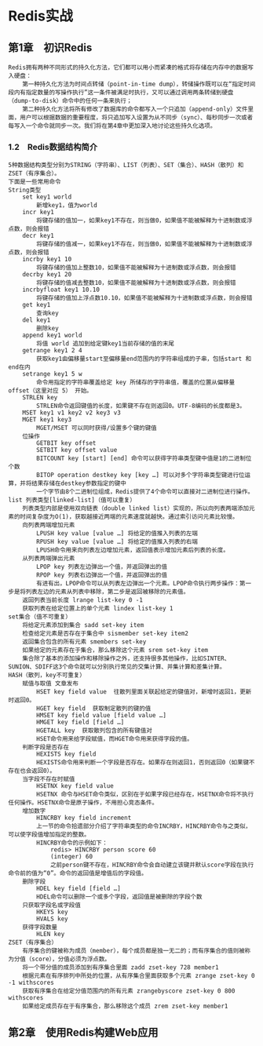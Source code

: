 # Redis实战
## 第1章　初识Redis
    Redis拥有两种不同形式的持久化方法，它们都可以用小而紧凑的格式将存储在内存中的数据写入硬盘：
        第一种持久化方法为时间点转储（point-in-time dump），转储操作既可以在“指定时间段内有指定数量的写操作执行”这一条件被满足时执行，又可以通过调用两条转储到硬盘（dump-to-disk）命令中的任何一条来执行；
        第二种持久化方法将所有修改了数据库的命令都写入一个只追加（append-only）文件里面，用户可以根据数据的重要程度，将只追加写入设置为从不同步（sync）、每秒同步一次或者每写入一个命令就同步一次。我们将在第4章中更加深入地讨论这些持久化选项。
### 1.2　Redis数据结构简介
    5种数据结构类型分别为STRING（字符串）、LIST（列表）、SET（集合）、HASH（散列）和ZSET（有序集合）。
    下面是一些常用命令
    String类型
        set key1 world
            新增key1，值为world
        incr key1
            将键存储的值加一，如果key1不存在，则当做0，如果值不能被解释为十进制数或浮点数，则会报错
        decr key1
            将键存储的值减一，如果key1不存在，则当做0，如果值不能被解释为十进制数或浮点数，则会报错
        incrby key1 10
            将键存储的值加上整数10，如果值不能被解释为十进制数或浮点数，则会报错
        decrby key1 20
            将键存储的值减去整数10，如果值不能被解释为十进制数或浮点数，则会报错
        incrbyfloat key1 10.10
            将键存储的值加上浮点数10.10，如果值不能被解释为十进制数或浮点数，则会报错
        get key1
            查询key
        del key1
            删除key
        append key1 world
            将值 world 追加到给定键key1当前存储的值的末尾
        getrange key1 2 4
            获取key1由偏移量start至偏移量end范围内的字符串组成的子串，包括start 和 end在内
        setrange key1 5 w
            命令用指定的字符串覆盖给定 key 所储存的字符串值，覆盖的位置从偏移量 offset（这里对应 5） 开始。
        STRLEN key
            STRLEN命令返回键值的长度，如果键不存在则返回0。UTF-8编码的长度都是3。
        MSET key1 v1 key2 v2 key3 v3
        MGET key1 key3
            MGET/MSET 可以同时获得/设置多个键的键值
        位操作
            GETBIT key offset
            SETBIT key offset value
            BITCOUNT key [start] [end] 命令可以获得字符串类型键中值是1的二进制位个数
            BITOP operation destkey key [key …] 可以对多个字符串类型键进行位运算，并将结果存储在destkey参数指定的键中
            一个字节由8个二进制位组成，Redis提供了4个命令可以直接对二进制位进行操作。
    list 列表类型[linked-list]（值可以重复）
        列表类型内部是使用双向链表（double linked list）实现的，所以向列表两端添加元素的时间复杂度为O(1)，获取越接近两端的元素速度就越快。通过索引访问元素比较慢。
        向列表两端增加元素
            LPUSH key value [value …] 将给定的值推入列表的左端
            RPUSH key value [value …] 将给定的值推入列表的右端
            LPUSH命令用来向列表左边增加元素，返回值表示增加元素后列表的长度。
        从列表两端弹出元素
            LPOP key 列表左边弹出一个值，并返回弹出的值
            RPOP key 列表右边弹出一个值，并返回弹出的值
            有进有出，LPOP命令可以从列表左边弹出一个元素。LPOP命令执行两步操作：第一步是将列表左边的元素从列表中移除，第二步是返回被移除的元素值。
        返回列表当前长度 lrange list-key 0 -1
        获取列表在给定位置上的单个元素 lindex list-key 1
    set集合（值不可重复）
        将给定元素添加到集合 sadd set-key item
        检查给定元素是否存在于集合中 sismember set-key item2
        返回集合包含的所有元素 smembers set-key
        如果给定的元素存在于集合，那么移除这个元素 srem set-key item
        集合除了基本的添加操作和移除操作之外，还支持很多其他操作，比如SINTER、SUNION、SDIFF这3个命令就可以分别执行常见的交集计算、并集计算和差集计算。
    HASH（散列，key不可重复）
        赋值与取值 文章发布
            HSET key field value  往散列里面关联起给定的键值对，新增时返回1，更新时返回0。
            HGET key field  获取制定散列的键的值
            HMSET key field value [field value …]
            HMGET key field [field …]
            HGETALL key  获取散列包含的所有键值对
            HSET命令用来给字段赋值，而HGET命令用来获得字段的值。
        判断字段是否存在
            HEXISTS key field
            HEXISTS命令用来判断一个字段是否存在。如果存在则返回1，否则返回0（如果键不存在也会返回0）。
        当字段不存在时赋值
            HSETNX key field value
            HSETNX 命令与HSET命令类似，区别在于如果字段已经存在，HSETNX命令将不执行任何操作。HSETNX命令是原子操作，不用担心竞态条件。
        增加数字
            HINCRBY key field increment
            上一节的命令拾遗部分介绍了字符串类型的命令INCRBY，HINCRBY命令与之类似，可以使字段值增加指定的整数。
            HINCRBY命令的示例如下：
                redis> HINCRBY person score 60
                (integer) 60
                之前person键不存在，HINCRBY命令会自动建立该键并默认score字段在执行命令前的值为“0”。命令的返回值是增值后的字段值。
        删除字段
            HDEL key field [field …]
            HDEL命令可以删除一个或多个字段，返回值是被删除的字段个数
        只获取字段名或字段值
            HKEYS key
            HVALS key
        获得字段数量
            HLEN key
    ZSET（有序集合）
        有序集合的键被称为成员（member），每个成员都是独一无二的；而有序集合的值则被称为分值（score），分值必须为浮点数。
        将一个带分值的成员添加到有序集合里面 zadd zset-key 728 member1
        根据元素在有序排列中所处的位置，从有序集合里面获取多个元素 zrange zset-key 0 -1 withscores
        获取有序集合在给定分值范围内的所有元素 zrangebyscore zset-key 0 800 withscores
        如果给定成员存在于有序集合，那么移除这个成员 zrem zset-key member1
## 第2章　使用Redis构建Web应用



